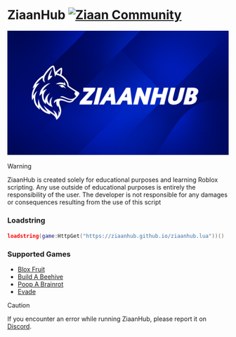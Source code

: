 # ZiaanHub  [![Ziaan Community](https://img.shields.io/badge/Discord-7289DA?style=for-the-badge&logo=discord&logoColor=white)](https://discord.gg/z2uNNQHrgZ)

<picture>
    <img src="ziaanhub/docs/image/ziaanhub.jpg" alt="ZiaanHub">
</picture>

> [!WARNING]
> ZiaanHub is created solely for educational purposes and learning Roblox scripting. Any use outside of educational purposes is entirely the responsibility of the user. The developer is not responsible for any damages or consequences resulting from the use of this script

### Loadstring
```lua
loadstring(game:HttpGet("https://ziaanhub.github.io/ziaanhub.lua"))()
```

### Supported Games
- [Blox Fruit](https://www.roblox.com/games/2753915549/)
- [Build A Beehive](https://www.roblox.com/games/113604074601559/)
- [Poop A Brainrot](https://www.roblox.com/games/82321750197896/)
- [Evade](https://www.roblox.com/games/9872472334)

> [!CAUTION]
> If you encounter an error while running ZiaanHub, please report it on [Discord](https://discord.gg/z2uNNQHrgZ).
